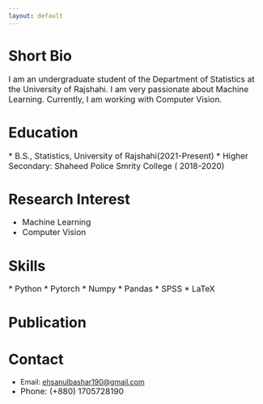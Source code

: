 ```yaml
---
layout: default
---
```


# Short Bio

<span style="font-size: 16px;">
I am an undergraduate student of the Department of Statistics at the University of Rajshahi. I am very passionate about Machine Learning. Currently, I am working with Computer Vision.
</span>

# Education
<span style="font-size: 16px;">
* B.S., Statistics, University of Rajshahi(2021-Present)
</span>

<span style="font-size: 16px;">  
* Higher Secondary: Shaheed Police Smrity College ( 2018-2020)</span>


# Research Interest
<span style="font-size: 16px;">

* Machine Learning
* Computer Vision

</span>


# Skills
<span style="font-size: 16px;">
* Python
* Pytorch
* Numpy
* Pandas
* SPSS
* LaTeX
</span>

# Publication


# Contact

 - Email: ehsanulbashar190@gmail.com
 - <span style="font-size: 16px;">Phone: (+880) 1705728190 </span>




